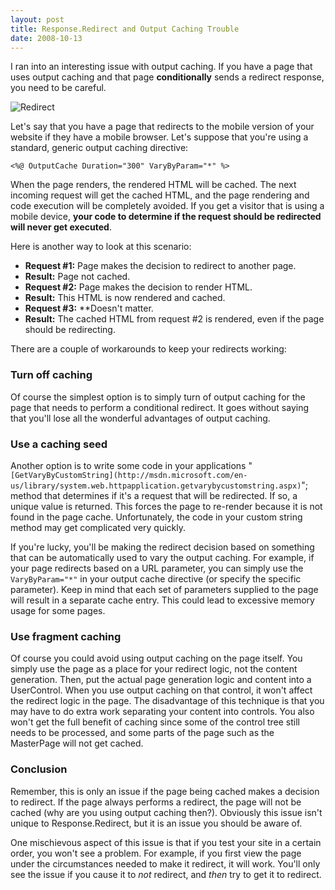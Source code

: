 ```yaml
---
layout: post
title: Response.Redirect and Output Caching Trouble
date: 2008-10-13
---
```


I ran into an interesting issue with output caching. If you have a page that uses output caching and that page **conditionally** sends a redirect response, you need to be careful.

![Redirect](redirect.jpg)

Let's say that you have a page that redirects to the mobile version of your website if they have a mobile browser. Let's suppose that you're using a standard, generic output caching directive:

	<%@ OutputCache Duration="300" VaryByParam="*" %>

When the page renders, the rendered HTML will be cached. The next incoming request will get the cached HTML, and the page rendering and code execution will be completely avoided. If you get a visitor that is using a mobile device, **your code to determine if the request should be redirected will never get executed**.

Here is another way to look at this scenario:

* **Request #1:** Page makes the decision to redirect to another page.
* **Result:** Page not cached.
* **Request #2:** Page makes the decision to render HTML.
* **Result:** This HTML is now rendered and cached.
* **Request #3:** **Doesn't matter.
* **Result:** The cached HTML from request #2 is rendered, even if the page should be redirecting.

There are a couple of workarounds to keep your redirects working:

### Turn off caching

Of course the simplest option is to simply turn of output caching for the page that needs to perform a conditional redirect. It goes without saying that you'll lose all the wonderful advantages of output caching.

### Use a caching seed

Another option is to write some code in your applications "`[GetVaryByCustomString](http://msdn.microsoft.com/en-us/library/system.web.httpapplication.getvarybycustomstring.aspx)`"; method that determines if it's a request that will be redirected. If so, a unique value is returned. This forces the page to re-render because it is not found in the page cache. Unfortunately, the code in your custom string method may get complicated very quickly.

If you're lucky, you'll be making the redirect decision based on something that can be automatically used to vary the output caching. For example, if your page redirects based on a URL parameter, you can simply use the `VaryByParam="*"` in your output cache directive (or specify the specific parameter). Keep in mind that each set of parameters supplied to the page will result in a separate cache entry. This could lead to excessive memory usage for some pages.

### Use fragment caching

Of course you could avoid using output caching on the page itself. You simply use the page as a place for your redirect logic, not the content generation. Then, put the actual page generation logic and content into a UserControl. When you use output caching on that control, it won't affect the redirect logic in the page. The disadvantage of this technique is that you may have to do extra work separating your content into controls. You also won't get the full benefit of caching since some of the control tree still needs to be processed, and some parts of the page such as the MasterPage will not get cached.

### Conclusion

Remember, this is only an issue if the page being cached makes a decision to redirect. If the page always performs a redirect, the page will not be cached (why are you using output caching then?). Obviously this issue isn't unique to Response.Redirect, but it is an issue you should be aware of.

One mischievous aspect of this issue is that if you test your site in a certain order, you won't see a problem. For example, if you first view the page under the circumstances needed to make it redirect, it will work. You'll only see the issue if you cause it to _not_ redirect, and _then_ try to get it to redirect.